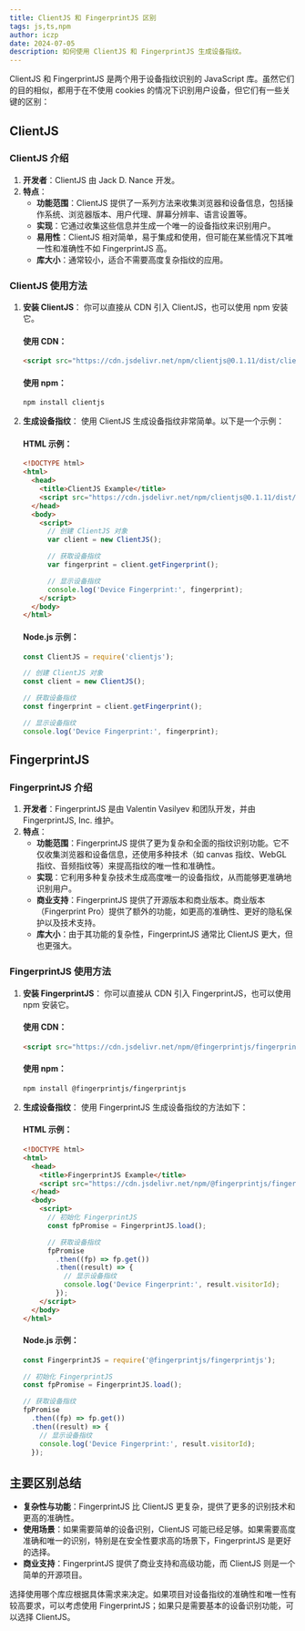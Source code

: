 ```yaml
---
title: ClientJS 和 FingerprintJS 区别
tags: js,ts,npm
author: iczp
date: 2024-07-05
description: 如何使用 ClientJS 和 FingerprintJS 生成设备指纹。
---
```


ClientJS 和 FingerprintJS 是两个用于设备指纹识别的 JavaScript 库。虽然它们的目的相似，都用于在不使用 cookies 的情况下识别用户设备，但它们有一些关键的区别：

## ClientJS

### ClientJS 介绍

1. **开发者**：ClientJS 由 Jack D. Nance 开发。
2. **特点**：
   - **功能范围**：ClientJS 提供了一系列方法来收集浏览器和设备信息，包括操作系统、浏览器版本、用户代理、屏幕分辨率、语言设置等。
   - **实现**：它通过收集这些信息并生成一个唯一的设备指纹来识别用户。
   - **易用性**：ClientJS 相对简单，易于集成和使用，但可能在某些情况下其唯一性和准确性不如 FingerprintJS 高。
   - **库大小**：通常较小，适合不需要高度复杂指纹的应用。

### ClientJS 使用方法

1. **安装 ClientJS**：
   你可以直接从 CDN 引入 ClientJS，也可以使用 npm 安装它。

   #### **使用 CDN**：

   ```html
   <script src="https://cdn.jsdelivr.net/npm/clientjs@0.1.11/dist/client.min.js"></script>
   ```

   #### **使用 npm**：

   ```bash
   npm install clientjs
   ```

2. **生成设备指纹**：
   使用 ClientJS 生成设备指纹非常简单。以下是一个示例：

   #### **HTML 示例**：

   ```html
   <!DOCTYPE html>
   <html>
     <head>
       <title>ClientJS Example</title>
       <script src="https://cdn.jsdelivr.net/npm/clientjs@0.1.11/dist/client.min.js"></script>
     </head>
     <body>
       <script>
         // 创建 ClientJS 对象
         var client = new ClientJS();

         // 获取设备指纹
         var fingerprint = client.getFingerprint();

         // 显示设备指纹
         console.log('Device Fingerprint:', fingerprint);
       </script>
     </body>
   </html>
   ```

   #### **Node.js 示例**：

   ```javascript
   const ClientJS = require('clientjs');

   // 创建 ClientJS 对象
   const client = new ClientJS();

   // 获取设备指纹
   const fingerprint = client.getFingerprint();

   // 显示设备指纹
   console.log('Device Fingerprint:', fingerprint);
   ```

## FingerprintJS

### FingerprintJS 介绍

1. **开发者**：FingerprintJS 是由 Valentin Vasilyev 和团队开发，并由 FingerprintJS, Inc. 维护。
2. **特点**：
   - **功能范围**：FingerprintJS 提供了更为复杂和全面的指纹识别功能。它不仅收集浏览器和设备信息，还使用多种技术（如 canvas 指纹、WebGL 指纹、音频指纹等）来提高指纹的唯一性和准确性。
   - **实现**：它利用多种复杂技术生成高度唯一的设备指纹，从而能够更准确地识别用户。
   - **商业支持**：FingerprintJS 提供了开源版本和商业版本。商业版本（Fingerprint Pro）提供了额外的功能，如更高的准确性、更好的隐私保护以及技术支持。
   - **库大小**：由于其功能的复杂性，FingerprintJS 通常比 ClientJS 更大，但也更强大。

### FingerprintJS 使用方法

1. **安装 FingerprintJS**：
   你可以直接从 CDN 引入 FingerprintJS，也可以使用 npm 安装它。

   #### **使用 CDN**：

   ```html
   <script src="https://cdn.jsdelivr.net/npm/@fingerprintjs/fingerprintjs@3/dist/fp.min.js"></script>
   ```

   #### **使用 npm**：

   ```bash
   npm install @fingerprintjs/fingerprintjs
   ```

2. **生成设备指纹**：
   使用 FingerprintJS 生成设备指纹的方法如下：

   #### **HTML 示例**：

   ```html
   <!DOCTYPE html>
   <html>
     <head>
       <title>FingerprintJS Example</title>
       <script src="https://cdn.jsdelivr.net/npm/@fingerprintjs/fingerprintjs@3/dist/fp.min.js"></script>
     </head>
     <body>
       <script>
         // 初始化 FingerprintJS
         const fpPromise = FingerprintJS.load();

         // 获取设备指纹
         fpPromise
           .then((fp) => fp.get())
           .then((result) => {
             // 显示设备指纹
             console.log('Device Fingerprint:', result.visitorId);
           });
       </script>
     </body>
   </html>
   ```

   #### **Node.js 示例**：

   ```javascript
   const FingerprintJS = require('@fingerprintjs/fingerprintjs');

   // 初始化 FingerprintJS
   const fpPromise = FingerprintJS.load();

   // 获取设备指纹
   fpPromise
     .then((fp) => fp.get())
     .then((result) => {
       // 显示设备指纹
       console.log('Device Fingerprint:', result.visitorId);
     });
   ```

## 主要区别总结

- **复杂性与功能**：FingerprintJS 比 ClientJS 更复杂，提供了更多的识别技术和更高的准确性。
- **使用场景**：如果需要简单的设备识别，ClientJS 可能已经足够。如果需要高度准确和唯一的识别，特别是在安全性要求高的场景下，FingerprintJS 是更好的选择。
- **商业支持**：FingerprintJS 提供了商业支持和高级功能，而 ClientJS 则是一个简单的开源项目。

选择使用哪个库应根据具体需求来决定。如果项目对设备指纹的准确性和唯一性有较高要求，可以考虑使用 FingerprintJS；如果只是需要基本的设备识别功能，可以选择 ClientJS。
